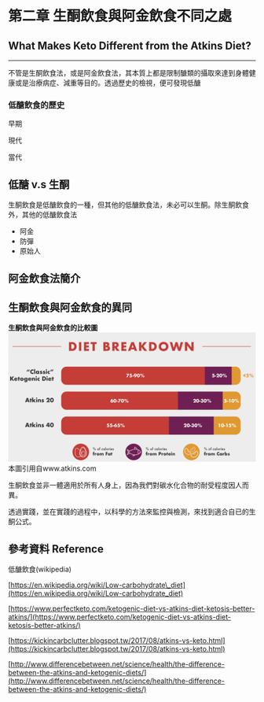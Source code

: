 # 第二章 **生酮飲食與阿金飲食不同之處**

## What Makes Keto Different from the Atkins Diet?

---

不管是生酮飲食法，或是阿金飲食法，其本質上都是限制醣類的攝取來達到身體健康或是治療病症、減重等目的。透過歷史的檢視，便可發現低醣

### 低醣飲食的歷史

早期

現代

當代

## 低醣 v.s 生酮

生酮飲食是低醣飲食的一種，但其他的低醣飲食法，未必可以生酮。除生酮飲食外，其他的低醣飲食法

* 阿金
* 防彈
* 原始人

## 阿金飲食法簡介

## 生酮飲食與阿金飲食的異同

**生酮飲食與阿金飲食的比較圖**![](/assets/Keto-Atkins-Breakdown.png)本圖引用自www.atkins.com

生酮飲食並非一體適用於所有人身上，因為我們對碳水化合物的耐受程度因人而異。

透過實踐，並在實踐的過程中，以科學的方法來監控與檢測，來找到適合自已的生酮公式。

## 參考資料 Reference

低醣飲食\(wikipedia\)

[https://en.wikipedia.org/wiki/Low-carbohydrate\_diet](https://en.wikipedia.org/wiki/Low-carbohydrate_diet)

[https://www.perfectketo.com/ketogenic-diet-vs-atkins-diet-ketosis-better-atkins/](https://www.perfectketo.com/ketogenic-diet-vs-atkins-diet-ketosis-better-atkins/)

[https://kickincarbclutter.blogspot.tw/2017/08/atkins-vs-keto.html](https://kickincarbclutter.blogspot.tw/2017/08/atkins-vs-keto.html)

[http://www.differencebetween.net/science/health/the-difference-between-the-atkins-and-ketogenic-diets/](http://www.differencebetween.net/science/health/the-difference-between-the-atkins-and-ketogenic-diets/)

